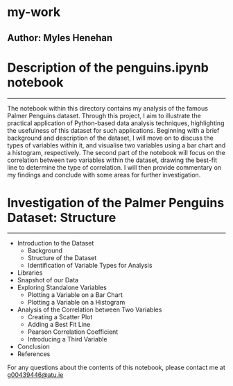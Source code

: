# my-work
## Author: Myles Henehan

# Description of the penguins.ipynb notebook
***
The notebook within this directory contains my analysis of the famous Palmer Penguins dataset. Through this project, I aim to illustrate the practical application of Python-based data analysis techniques, highlighting the usefulness of this dataset for such applications. Beginning with a brief background and description of the dataset, I will move on to discuss the types of variables within it, and visualise two variables using a bar chart and a histogram, respectively. The second part of the notebook will focus on the correlation between two variables within the dataset, drawing the best-fit line to determine the type of correlation. I will then provide commentary on my findings and conclude with some areas for further investigation.

# Investigation of the Palmer Penguins Dataset: Structure
***
- Introduction to the Dataset
    - Background
    - Structure of the Dataset
    - Identification of Variable Types for Analysis
- Libraries
- Snapshot of our Data
- Exploring Standalone Variables
    - Plotting a Variable on a Bar Chart
    - Plotting a Variable on a Histogram
- Analysis of the Correlation between Two Variables
    - Creating a Scatter Plot
    - Adding a Best Fit Line
    - Pearson Correlation Coefficient
    - Introducing a Third Variable
- Conclusion
- References

For any questions about the contents of this notebook, please contact me at g00439446@atu.ie